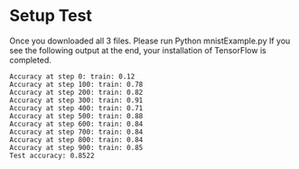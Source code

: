 # Setup Test
Once you downloaded all 3 files. Please run Python mnistExample.py
If you see the following output at the end, your installation of TensorFlow is completed.
```
Accuracy at step 0: train: 0.12
Accuracy at step 100: train: 0.78
Accuracy at step 200: train: 0.82
Accuracy at step 300: train: 0.91
Accuracy at step 400: train: 0.71
Accuracy at step 500: train: 0.88
Accuracy at step 600: train: 0.84
Accuracy at step 700: train: 0.84
Accuracy at step 800: train: 0.84
Accuracy at step 900: train: 0.85
Test accuracy: 0.8522
```

